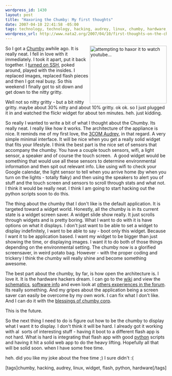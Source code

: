 ```yaml
--- 
wordpress_id: 1430
layout: post
title: "Haxoring the Chumby: My first thoughts"
date: 2007-04-10 22:41:58 -05:00
tags: technology, technology, hacking, audrey, linux, chumby, hardware, python, flash, widget
wordpress_url: http://www.nata2.org/2007/04/10/first-thoughts-on-the-chumby/
---
```

<p><a title="Photo Sharing" href="http://www.flickr.com/photos/natatwo/450438946/"><img height="180" alt="attempting to haxor it to watch youtube..." src="http://farm1.static.flickr.com/222/450438946_8f6ba39322_m.jpg" width="240" align="right"></a>So I got a <a href="http://www.chumby.com/">Chumby</a> awhile ago. It is really neat. I fell in love with it immediately. I took it apart, put it back together. I <a href="http://wiki.chumby.com/mediawiki/index.php/Chumby_tricks#SSHD_Easter_Egg">turned on SSH</a>, poked around, played with the insides. I replaced images, replaced flash pieces and then I got real busy. So this weekend I finally got to sit down and get down to the nitty gritty. </p> <p>Well not so nitty gritty - but a bit nitty gritty. maybe about 30% nitty and about 10% gritty. ok ok. so I just plugged it in and watched the flickr widget for about ten minutes. heh. just kidding. </p> <p>So really I wanted to write a bit of what I thought about the Chumby. Its really neat. I really like how it works. The architecture of the appliance is nice. It reminds me of my first love, the <a href="http://audreyhacking.com">3COM Audrey</a>, in that regard. A very simple minimal interface. It will be nice when you get a really solid widget that fits your lifestyle. I think the best part is the nice set of sensors that accompany the chumby. You have a couple touch sensors, wifi, a light sensor, a speaker and of course the touch screen.&nbsp; A good widget would be something that would use all these sensors to determine environmental information and then spit out relevant info. Like using wifi to check your Google calendar, the light sensor to tell when you arrive home (by when you turn on the lights - totally flaky) and then using the speakers to alert you of stuff and the touch screen and sensors to scroll through stats and what not. I think it would be really neat. I think I am going to start hacking out the python scripts soon to do this. </p> <p>The thing about the chumby that I don't like is the default application.&nbsp;It is targeted toward a widget world. Honestly, all the chumby is in its current state is a widget screen saver. A widget slide show really. It just scrolls through widgets and is pretty boring. What I want to do with it is have options on what it displays. I don't just want to be able to set a widget to display indefinitely, I want to be able to say - boot only this widget. Because I want it to be application based. I want my widget to be bigger than just showing the time, or displaying images. I want it to do both of those things depending on the environmental setting. The chumby now is a glorified screensaver, in weird potato bag. However - with the proper coding and trickery I think the chumby will really shine and become something awesome. </p> <p>The best part about the chumby, by far, is how open the architecture is. I love it. It is the hardware hackers dream. I can go to the <a href="http://wiki.chumby.com/mediawiki/index.php/Main_Page">wiki</a> and view the <a href="http://wiki.chumby.com/mediawiki/index.php/Hacking_hardware_for_chumby">schematics</a>, <a href="http://wiki.chumby.com/mediawiki/index.php/Hacking_Linux_for_chumby">software info</a> and even look at <a href="http://forum.chumby.com/">others experiences in the forum</a>. Its really something. And my gripes about the application being a screen saver can easily be overcome by my own work. I can fix what I don't like. And I can do it with the <a href="http://www.chumby.com/developers">blessings of chumby corp</a>. </p> <p>This is the future. </p> <p>So the next thing I need to do is figure out how to be the chumby to display what I want it to display. I don't think it will be hard. I already got it working with al&nbsp; sorts of interesting stuff - having it boot to a different flash app is not hard. What is hard is integrating that flash app with good <a href="http://wiki.chumby.com/mediawiki/index.php/Python">python</a> scripts and having it hit a solid web app to do the heavy lifting. Hopefully all that will be solid soon. when I have some free time. </p> <p>heh. did you like my joke about the free time ;) I sure didn't :(</p> <div class="wlWriterSmartContent" id="0767317B-992E-4b12-91E0-4F059A8CECA8:3d41fa46-1186-4007-be7d-ff18b4740916" contenteditable="false" style="padding-right: 0px; display: inline; padding-left: 0px; padding-bottom: 0px; margin: 0px; padding-top: 0px">[tags]chumby, hacking, audrey, linux, widget, flash, python, hardware[/tags]</div>
